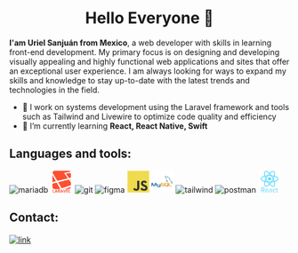 <div align="center">
  <h1>Hello Everyone 👋</h1>
</div>
<div>
  <p>
    <b>I'am Uriel Sanjuán from Mexico</b>, a web developer with skills in learning front-end development. My primary focus is on designing and developing visually appealing and highly functional web applications and sites that offer an exceptional user experience. I am always looking for ways to expand my skills and knowledge to stay up-to-date with the latest trends and technologies in the field.
  </p>
  <ul>
    <li>🔭 I work on systems development using the Laravel framework and tools such as Tailwind and Livewire to optimize code quality and efficiency</li>
    <li>🌱 I’m currently learning <b>React, React Native, Swift</b></li>
  </ul>
</div>
<h2 align="left">Languages and tools:</h2>
<p>
  <img src="https://www.vectorlogo.zone/logos/mariadb/mariadb-icon.svg" alt="mariadb" width="40" height="40"/>
  <img src="https://raw.githubusercontent.com/devicons/devicon/master/icons/laravel/laravel-plain-wordmark.svg" alt="laravel" width="40" height="40"/>
  <img src="https://www.vectorlogo.zone/logos/git-scm/git-scm-icon.svg" alt="git" width="40" height="40"/>
  <img src="https://www.vectorlogo.zone/logos/figma/figma-icon.svg" alt="figma" width="40" height="40"/>
  <img src="https://raw.githubusercontent.com/devicons/devicon/master/icons/javascript/javascript-original.svg" alt="javascript" width="40" height="40"/>
  <img src="https://raw.githubusercontent.com/devicons/devicon/master/icons/mysql/mysql-original-wordmark.svg" alt="mysql" width="40" height="40"/>
  <img src="https://www.vectorlogo.zone/logos/tailwindcss/tailwindcss-icon.svg" alt="tailwind" width="40" height="40"/>
  <img src="https://www.vectorlogo.zone/logos/getpostman/getpostman-icon.svg" alt="postman" width="40" height="40"/>
  <img src="https://raw.githubusercontent.com/devicons/devicon/master/icons/react/react-original-wordmark.svg" alt="react" width="40" height="40"/>
</p>
<h2>Contact:</h2>
<div align="left">
<p>
  <a href="https://linkedin.com/in/rszurielsm" target="blank"><img align="center" src="https://raw.githubusercontent.com/rahuldkjain/github-profile-readme-generator/master/src/images/icons/Social/linked-in-alt.svg" alt="link" height="30" width="40" /></a>
</p>
</div>
